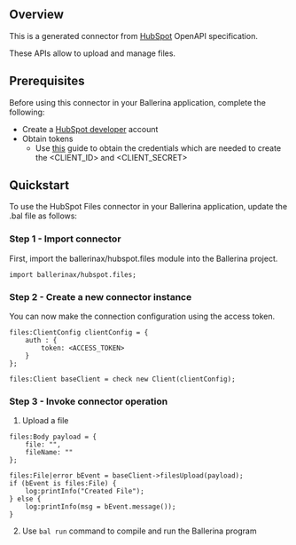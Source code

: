## Overview
This is a generated connector from [HubSpot](https://www.hubspot.com/) OpenAPI specification. 

These APIs allow to upload and manage files.
 
## Prerequisites
Before using this connector in your Ballerina application, complete the following:
* Create a [HubSpot developer](https://developers.hubspot.com/) account
* Obtain tokens
    - Use [this](https://developers.hubspot.com/docs/api/working-with-oauth4) guide to obtain the credentials which are needed to create the <CLIENT_ID> and <CLIENT_SECRET>

## Quickstart
To use the HubSpot Files connector in your Ballerina application, update the .bal file as follows:

### Step 1 - Import connector
First, import the ballerinax/hubspot.files module into the Ballerina project.
```ballerina
import ballerinax/hubspot.files;
```

### Step 2 - Create a new connector instance
You can now make the connection configuration using the access token.
```ballerina
files:ClientConfig clientConfig = {
    auth : {
        token: <ACCESS_TOKEN>
    }
};

files:Client baseClient = check new Client(clientConfig);
```
### Step 3 - Invoke connector operation

1. Upload a file
```ballerina
files:Body payload = {
    file: "",
    fileName: ""
};

files:File|error bEvent = baseClient->filesUpload(payload);
if (bEvent is files:File) {
    log:printInfo("Created File");
} else {
    log:printInfo(msg = bEvent.message());
}
```

2. Use `bal run` command to compile and run the Ballerina program
